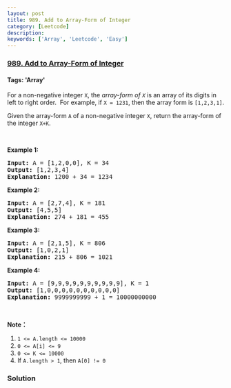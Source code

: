```yaml
---
layout: post
title: 989. Add to Array-Form of Integer
category: [Leetcode]
description: 
keywords: ['Array', 'Leetcode', 'Easy']
---
```

### [989. Add to Array-Form of Integer](https://leetcode.com/problems/add-to-array-form-of-integer)

#### Tags: 'Array'

<div class="content__u3I1 question-content__JfgR"><div><p>For a non-negative integer <code>X</code>, the <em>array-form of <code>X</code></em> is an array of its digits in left to right order.  For example, if <code>X = 1231</code>, then the array form is <code>[1,2,3,1]</code>.</p>
<p>Given the array-form <code>A</code> of a non-negative integer <code>X</code>, return the array-form of the integer <code>X+K</code>.</p>
<p> </p>
<ol>
</ol>
<div>
<p><strong>Example 1:</strong></p>
<pre><strong>Input: </strong>A = <span id="example-input-1-1">[1,2,0,0]</span>, K = 34
<strong>Output: </strong><span id="example-output-1">[1,2,3,4]</span>
<strong>Explanation: </strong>1200 + 34 = 1234
</pre>
<div>
<p><strong>Example 2:</strong></p>
<pre><strong>Input: </strong>A = <span id="example-input-2-1">[2,7,4]</span>, K = <span id="example-input-2-2">181</span>
<strong>Output: </strong><span id="example-output-2">[4,5,5]</span>
<strong>Explanation: </strong>274 + 181 = 455
</pre>
<div>
<p><strong>Example 3:</strong></p>
<pre><strong>Input: </strong>A = <span id="example-input-3-1">[2,1,5]</span>, K = <span id="example-input-3-2">806</span>
<strong>Output: </strong><span id="example-output-3">[1,0,2,1]</span>
<strong>Explanation: </strong>215 + 806 = 1021
</pre>
<div>
<p><strong>Example 4:</strong></p>
<pre><strong>Input: </strong>A = <span id="example-input-4-1">[9,9,9,9,9,9,9,9,9,9]</span>, K = <span id="example-input-4-2">1</span>
<strong>Output: </strong><span id="example-output-4">[1,0,0,0,0,0,0,0,0,0,0]</span>
<strong>Explanation: </strong>9999999999 + 1 = 10000000000
</pre>
<p> </p>
<p><strong>Note：</strong></p>
<ol>
<li><code>1 &lt;= A.length &lt;= 10000</code></li>
<li><code>0 &lt;= A[i] &lt;= 9</code></li>
<li><code>0 &lt;= K &lt;= 10000</code></li>
<li>If <code>A.length &gt; 1</code>, then <code>A[0] != 0</code></li>
</ol>
</div>
</div>
</div>
</div></div></div>

### Solution
